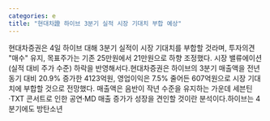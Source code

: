 ```yaml
---
categories: e
title: "현대차證 하이브 3분기 실적 시장 기대치 부합 예상"
---
```

 현대차증권은 4일 하이브 대해 3분기 실적이 시장 기대치를 부합할 것라며, 투자의견 "매수" 유지, 목표주가는 기존 25만원에서 21만원으로 하향 조정했다. 시장 밸류에이션(실적 대비 주가 수준) 하락을 반영해서다.현대차증권은 하이브의 3분기 매출액을 전년 동기 대비 20.9% 증가한 4123억원, 영업이익은 7.5% 줄어든 607억원으로 시장 기대치에 부합할 것으로 전망했다. 매출액은 음반이 작년 수준을 유지하는 가운데 세븐틴·TXT 콘서트로 인한 공연·MD 매출 증가가 성장을 견인할 것이란 분석이다.하이브는 4분기에도 방탄소년